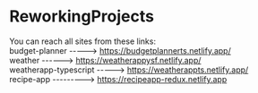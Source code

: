 # ReworkingProjects<br/>
You can reach all sites from these links:<br/>
budget-planner -----> https://budgetplannerts.netlify.app/<br/>
weather ------> https://weatherappysf.netlify.app/<br/>
weatherapp-typescript -----> https://weatherappts.netlify.app/<br/>
recipe-app ---------> https://recipeapp-redux.netlify.app
